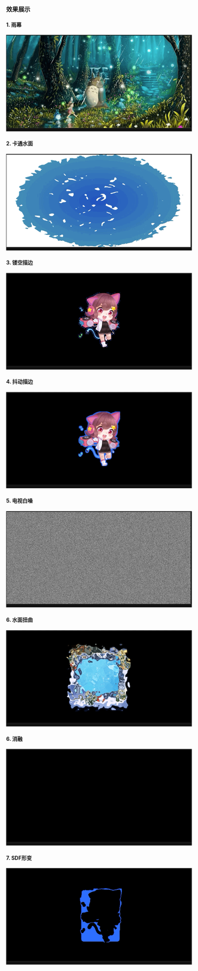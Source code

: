 ### 效果展示

#### 1. 雨幕

![](preview/rain.gif)

#### 2. 卡通水面

![](preview/toonwater.gif)

#### 3. 镂空描边

![](preview/outline1.gif)

#### 4. 抖动描边

![](preview/outline2.gif)

#### 5. 电视白噪

![](preview/noise.gif)

#### 6. 水面扭曲

![](preview/distortion.gif)

#### 6. 消融

![](preview/dissolve.gif)

#### 7. SDF形变

![](preview/sdf_transition.gif)